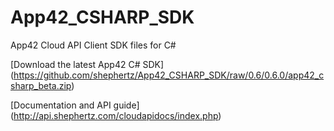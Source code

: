 App42_CSHARP_SDK
================

App42 Cloud API Client SDK files for C#

[Download the latest App42 C# SDK] (https://github.com/shephertz/App42_CSHARP_SDK/raw/0.6/0.6.0/app42_csharp_beta.zip)

[Documentation and API guide] (http://api.shephertz.com/cloudapidocs/index.php)
